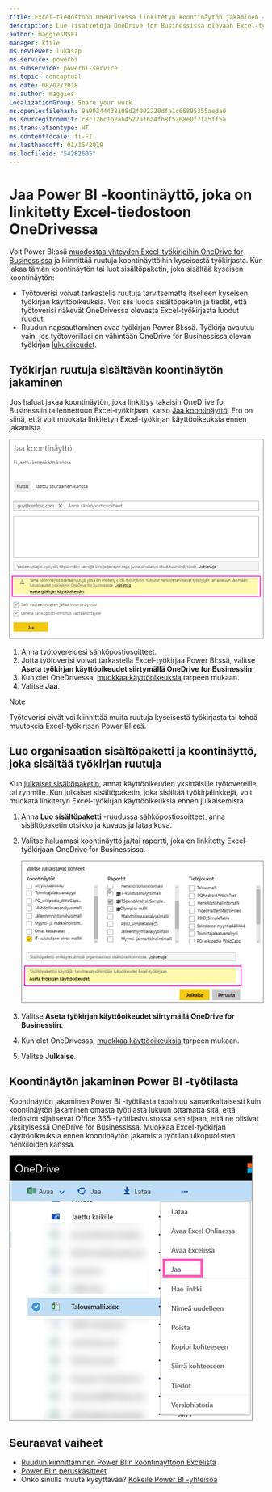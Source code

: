 ```yaml
---
title: Excel-tiedostoon OneDrivessa linkitetyn koontinäytön jakaminen – Power BI
description: Lue lisätietoja OneDrive for Businessissa olevaan Excel-työkirjaan yhdistettyjen koontinäyttöjen jakamisesta, kun niihin on kiinnitetty ruutuja kyseisestä työkirjasta.
author: maggiesMSFT
manager: kfile
ms.reviewer: lukaszp
ms.service: powerbi
ms.subservice: powerbi-service
ms.topic: conceptual
ms.date: 08/02/2018
ms.author: maggies
LocalizationGroup: Share your work
ms.openlocfilehash: 9a99344438108d2f092220dfa1c66895355aeda0
ms.sourcegitcommit: c8c126c1b2ab4527a16a4fb8f5208e0f7fa5ff5a
ms.translationtype: HT
ms.contentlocale: fi-FI
ms.lasthandoff: 01/15/2019
ms.locfileid: "54282605"
---
```

# <a name="share-a-power-bi-dashboard-that-links-to-an-excel-file-in-onedrive"></a>Jaa Power BI -koontinäyttö, joka on linkitetty Excel-tiedostoon OneDrivessa
Voit Power BI:ssä [muodostaa yhteyden Excel-työkirjoihin OneDrive for Businessissa](service-excel-workbook-files.md) ja kiinnittää ruutuja koontinäyttöihin kyseisestä työkirjasta. Kun jakaa tämän koontinäytön tai luot sisältöpaketin, joka sisältää kyseisen koontinäytön:

* Työtoverisi voivat tarkastella ruutuja tarvitsematta itselleen kyseisen työkirjan käyttöoikeuksia. Voit siis luoda sisältöpaketin ja tiedät, että työtoverisi näkevät OneDrivessa olevasta Excel-työkirjasta luodut ruudut.
* Ruudun napsauttaminen avaa työkirjan Power BI:ssä. Työkirja avautuu vain, jos työtoverillasi on vähintään OneDrive for Businessissa olevan työkirjan [lukuoikeudet](https://support.office.com/article/Share-documents-or-folders-in-Office-365-1fe37332-0f9a-4719-970e-d2578da4941c).

## <a name="share-a-dashboard-that-contains-workbook-tiles"></a>Työkirjan ruutuja sisältävän koontinäytön jakaminen
Jos haluat jakaa koontinäytön, joka linkittyy takaisin OneDrive for Businessiin tallennettuun Excel-työkirjaan, katso [Jaa koontinäyttö](service-share-dashboards.md). Ero on siinä, että voit muokata linkitetyn Excel-työkirjan käyttöoikeuksia ennen jakamista.

  ![Jaa koontinäyttö -valintaikkuna](media/service-share-dashboard-that-links-to-excel-onedrive/pbi_share_workbk.png)

1. Anna työtovereidesi sähköpostiosoitteet.
2. Jotta työtoverisi voivat tarkastella Excel-työkirjaa Power BI:ssä, valitse **Aseta työkirjan käyttöoikeudet siirtymällä OneDrive for Businessiin**.
3. Kun olet OneDrivessa, [muokkaa käyttöoikeuksia](https://support.office.com/article/Share-files-and-folders-and-change-permissions-9fcc2f7d-de0c-4cec-93b0-a82024800c07) tarpeen mukaan.
4. Valitse **Jaa**.

>[!NOTE]
>Työtoverisi eivät voi kiinnittää muita ruutuja kyseisestä työkirjasta tai tehdä muutoksia Excel-työkirjaan Power BI:ssä.
> 
> 

## <a name="create-an-organizational-content-pack-with-a-dashboard-that-contains-workbook-tiles"></a>Luo organisaation sisältöpaketti ja koontinäyttö, joka sisältää työkirjan ruutuja
Kun [julkaiset sisältöpaketin](service-organizational-content-pack-create-and-publish.md), annat käyttöoikeuden yksittäisille työtovereille tai ryhmille. Kun julkaiset sisältöpaketin, joka sisältää työkirjalinkkejä, voit muokata linkitetyn Excel-työkirjan käyttöoikeuksia ennen julkaisemista.

1. Anna **Luo sisältöpaketti** -ruudussa sähköpostiosoitteet, anna sisältöpaketin otsikko ja kuvaus ja lataa kuva.
2. Valitse haluamasi koontinäyttö ja/tai raportti, joka on linkitetty Excel-työkirjaan OneDrive for Businessissa.
   
    ![Excel-työkirja sisältöpaketissa](media/service-share-dashboard-that-links-to-excel-onedrive/pbi_contpack_workbk.png)
3. Valitse **Aseta työkirjan käyttöoikeudet siirtymällä OneDrive for Businessiin**.
4. Kun olet OneDrivessa, [muokkaa käyttöoikeuksia](https://support.office.com/article/Share-files-and-folders-and-change-permissions-9fcc2f7d-de0c-4cec-93b0-a82024800c07) tarpeen mukaan.
5. Valitse **Julkaise**.

## <a name="share-a-dashboard-from-a-power-bi-workspace"></a>Koontinäytön jakaminen Power BI -työtilasta
Koontinäytön jakaminen Power BI -työtilasta tapahtuu samankaltaisesti kuin koontinäytön jakaminen omasta työtilasta lukuun ottamatta sitä, että tiedostot sijaitsevat Office 365 -työtilasivustossa sen sijaan, että ne olisivat yksityisessä OneDrive for Businessissa. Muokkaa Excel-työkirjan käyttöoikeuksia ennen koontinäytön jakamista työtilan ulkopuolisten henkilöiden kanssa.

![Jaa OneDrivesta](media/service-share-dashboard-that-links-to-excel-onedrive/pbi_onedriveshare.png)

## <a name="next-steps"></a>Seuraavat vaiheet
* [Ruudun kiinnittäminen Power BI:n koontinäyttöön Excelistä](service-dashboard-pin-tile-from-excel.md)
* [Power BI:n peruskäsitteet](consumer/end-user-basic-concepts.md)
* Onko sinulla muuta kysyttävää? [Kokeile Power BI -yhteisöä](http://community.powerbi.com/)

